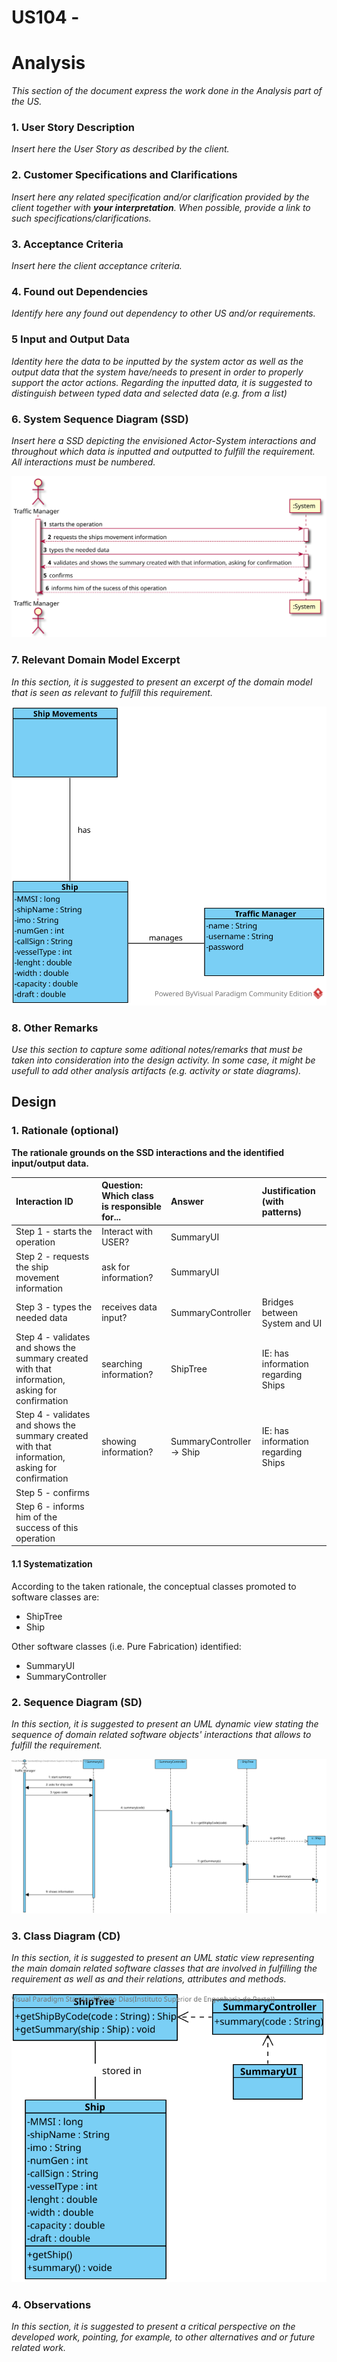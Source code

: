 # US104 - 

# Analysis

*This section of the document express the work done in the Analysis part of the US.*

### 1. User Story Description

*Insert here the User Story as described by the client.*

### 2. Customer Specifications and Clarifications 

*Insert here any related specification and/or clarification provided by the client together with **your interpretation**. When possible, provide a link to such specifications/clarifications.*

### 3. Acceptance Criteria

*Insert here the client acceptance criteria.*

### 4. Found out Dependencies

*Identify here any found out dependency to other US and/or requirements.*

### 5 Input and Output Data

*Identity here the data to be inputted by the system actor as well as the output data that the system have/needs to present in order to properly support the actor actions. Regarding the inputted data, it is suggested to distinguish between typed data and selected data (e.g. from a list)*


### 6. System Sequence Diagram (SSD)

*Insert here a SSD depicting the envisioned Actor-System interactions and throughout which data is inputted and outputted to fulfill the requirement. All interactions must be numbered.*

![US104-SSD](US104-SSD.svg)


### 7. Relevant Domain Model Excerpt 
*In this section, it is suggested to present an excerpt of the domain model that is seen as relevant to fulfill this requirement.* 

![US104-MD](US104-MD.svg)

### 8. Other Remarks

*Use this section to capture some aditional notes/remarks that must be taken into consideration into the design activity. In some case, it might be usefull to add other analysis artifacts (e.g. activity or state diagrams).* 



## Design 

### 1. Rationale (optional)

**The rationale grounds on the SSD interactions and the identified input/output data.**

| Interaction ID | Question: Which class is responsible for... | Answer  | Justification (with patterns)  |
|:-------------  |:--------------------- |:------------|:---------------------------- |
| Step 1 - starts the operation  		 |			Interact with USER?				 |    SummaryUI         |                              |
| Step 2 - requests the ship movement information 		 |		ask for information?					 |   SummaryUI          |                              |
| Step 3 - types the needed data 		 |			receives data input?				 |    SummaryController         |    Bridges between System and UI                          |
| Step 4 - validates and shows the summary created with that information, asking for confirmation 		 |			searching information? 				 | ShipTree            | IE:  has information regarding Ships                           |
| Step 4 - validates and shows the summary created with that information, asking for confirmation 		 |			showing information? 				 | SummaryController -> Ship            | IE:  has information regarding Ships                           |
| Step 5 - confirms 		 |							 |             |                              |
| Step 6 - informs him of the success of this operation 		 |							 |             |                              |              

#### 1.1 Systematization 

According to the taken rationale, the conceptual classes promoted to software classes are: 

 * ShipTree
 * Ship
 

Other software classes (i.e. Pure Fabrication) identified: 
 * SummaryUI  
 * SummaryController

### 2. Sequence Diagram (SD)

*In this section, it is suggested to present an UML dynamic view stating the sequence of domain related software objects' interactions that allows to fulfill the requirement.* 

![US104-SD](US104-SD.svg)

### 3. Class Diagram (CD)

*In this section, it is suggested to present an UML static view representing the main domain related software classes that are involved in fulfilling the requirement as well as and their relations, attributes and methods.*

![US104-CD](US104-CD.svg)

### 4. Observations

*In this section, it is suggested to present a critical perspective on the developed work, pointing, for example, to other alternatives and or future related work.*





